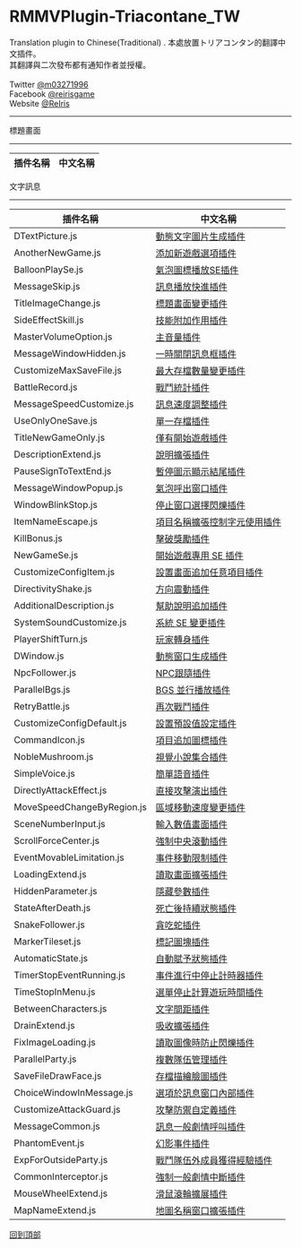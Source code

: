 # RMMVPlugin-Triacontane_TW
Translation plugin to Chinese(Traditional) .
本處放置トリアコンタン的翻譯中文插件。<br>
其翻譯與二次發布都有通知作者並授權。<br>
<br>
Twitter [@m03271996](https://twitter.com/m03271996)<br>
Facebook [@reirisgame](https://www.facebook.com/reirisgame/)<br>
Website [@ReIris](https://m03271996.wixsite.com/reirisgame)<br>
* * *
標題畫面<br>
* * *
| 插件名稱               | 中文名稱              |
| --------------------- | --------------------- |
文字訊息<br>
* * *
| 插件名稱               | 中文名稱              |
| --------------------- | --------------------- |
| DTextPicture.js       | [動態文字圖片生成插件](https://github.com/mr099985/RMMVPlugin-Triacontane/blob/master/DTextPicture.js)    |
| AnotherNewGame.js     | [添加新遊戲選項插件](https://github.com/mr099985/RMMVPlugin-Triacontane/blob/master/AnotherNewGame.js)     |
| BalloonPlaySe.js     | [氣泡圖標播放SE插件](https://github.com/mr099985/RMMVPlugin-Triacontane/blob/master/BalloonPlaySe.js)     |
| MessageSkip.js    | [訊息播放快進插件](https://github.com/mr099985/RMMVPlugin-Triacontane/blob/master/MessageSkip.js)     |
| TitleImageChange.js    | [標題畫面變更插件](https://github.com/mr099985/RMMVPlugin-Triacontane/blob/master/TitleImageChange.js)     |
| SideEffectSkill.js    | [技能附加作用插件](https://github.com/mr099985/RMMVPlugin-Triacontane/blob/master/SideEffectSkill.js)     |
| MasterVolumeOption.js   | [主音量插件](https://github.com/mr099985/RMMVPlugin-Triacontane/blob/master/MasterVolumeOption.js)     |
| MessageWindowHidden.js   | [一時關閉訊息框插件](https://github.com/mr099985/RMMVPlugin-Triacontane/blob/master/MessageWindowHidden.js)     |
| CustomizeMaxSaveFile.js   | [最大存檔數量變更插件](https://github.com/mr099985/RMMVPlugin-Triacontane/blob/master/CustomizeMaxSaveFile.js)     |
| BattleRecord.js   | [戰鬥統計插件](https://github.com/mr099985/RMMVPlugin-Triacontane/blob/master/BattleRecord.js)     |
| MessageSpeedCustomize.js   | [訊息速度調整插件](https://github.com/mr099985/RMMVPlugin-Triacontane/blob/master/MessageSpeedCustomize.js)     |
| UseOnlyOneSave.js   | [單一存檔插件](https://github.com/mr099985/RMMVPlugin-Triacontane/blob/master/UseOnlyOneSave.js)     |
| TitleNewGameOnly.js   | [僅有開始遊戲插件](https://github.com/mr099985/RMMVPlugin-Triacontane/blob/master/TitleNewGameOnly.js)     |
| DescriptionExtend.js   | [說明擴張插件](https://github.com/mr099985/RMMVPlugin-Triacontane/blob/master/DescriptionExtend.js)     |
| PauseSignToTextEnd.js   | [暫停圖示顯示結尾插件](https://github.com/mr099985/RMMVPlugin-Triacontane/blob/master/PauseSignToTextEnd.js)     |
| MessageWindowPopup.js   | [氣泡呼出窗口插件](https://github.com/mr099985/RMMVPlugin-Triacontane/blob/master/MessageWindowPopup.js)     |
| WindowBlinkStop.js   | [停止窗口選擇閃爍插件](https://github.com/mr099985/RMMVPlugin-Triacontane/blob/master/WindowBlinkStop.js)     |
| ItemNameEscape.js   | [項目名稱擴張控制字元使用插件](https://github.com/mr099985/RMMVPlugin-Triacontane/blob/master/ItemNameEscape.js)     |
| KillBonus.js   | [擊破獎勵插件](https://github.com/mr099985/RMMVPlugin-Triacontane/blob/master/KillBonus.js)     |
| NewGameSe.js   | [開始遊戲專用 SE 插件](https://github.com/mr099985/RMMVPlugin-Triacontane/blob/master/NewGameSe.js)     |
| CustomizeConfigItem.js   | [設置畫面追加任意項目插件](https://github.com/mr099985/RMMVPlugin-Triacontane/blob/master/CustomizeConfigItem.js)     |
| DirectivityShake.js   | [方向震動插件](https://github.com/mr099985/RMMVPlugin-Triacontane/blob/master/DirectivityShake.js)     |
| AdditionalDescription.js   | [幫助說明追加插件](https://github.com/mr099985/RMMVPlugin-Triacontane/blob/master/AdditionalDescription.js)     |
| SystemSoundCustomize.js   | [系統 SE 變更插件](https://github.com/mr099985/RMMVPlugin-Triacontane/blob/master/SystemSoundCustomize.js)     |
| PlayerShiftTurn.js   | [玩家轉身插件](https://github.com/mr099985/RMMVPlugin-Triacontane/blob/master/PlayerShiftTurn.js)     |
| DWindow.js   | [動態窗口生成插件](https://github.com/mr099985/RMMVPlugin-Triacontane/blob/master/DWindow.js)     |
| NpcFollower.js   | [NPC跟隨插件](https://github.com/mr099985/RMMVPlugin-Triacontane/blob/master/NpcFollower.js)     |
| ParallelBgs.js   | [BGS 並行播放插件](https://github.com/mr099985/RMMVPlugin-Triacontane/blob/master/ParallelBgs.js)     |
| RetryBattle.js   | [再次戰鬥插件](https://github.com/mr099985/RMMVPlugin-Triacontane/blob/master/RetryBattle.js)     |
| CustomizeConfigDefault.js   | [設置預設值設定插件](https://github.com/mr099985/RMMVPlugin-Triacontane/blob/master/CustomizeConfigDefault.js)     |
| CommandIcon.js   | [項目追加圖標插件](https://github.com/mr099985/RMMVPlugin-Triacontane/blob/master/CommandIcon.js)     |
| NobleMushroom.js   | [視覺小說集合插件](https://github.com/mr099985/RMMVPlugin-Triacontane/blob/master/NobleMushroom.js)     |
| SimpleVoice.js   | [簡單語音插件](https://github.com/mr099985/RMMVPlugin-Triacontane/blob/master/SimpleVoice.js)     |
| DirectlyAttackEffect.js   | [直接攻擊演出插件](https://github.com/mr099985/RMMVPlugin-Triacontane/blob/master/DirectlyAttackEffect.js)     |
| MoveSpeedChangeByRegion.js   | [區域移動速度變更插件](https://github.com/mr099985/RMMVPlugin-Triacontane/blob/master/MoveSpeedChangeByRegion.js)     |
| SceneNumberInput.js   | [輸入數值畫面插件](https://github.com/mr099985/RMMVPlugin-Triacontane/blob/master/SceneNumberInput.js)     |
| ScrollForceCenter.js   | [強制中央滾動插件](https://github.com/mr099985/RMMVPlugin-Triacontane/blob/master/ScrollForceCenter.js)     |
|  EventMovableLimitation.js   | [事件移動限制插件](https://github.com/mr099985/RMMVPlugin-Triacontane/blob/master/EventMovableLimitation.js)     |
|  LoadingExtend.js   | [讀取畫面擴張插件](https://github.com/mr099985/RMMVPlugin-Triacontane/blob/master/LoadingExtend.js)     |
|  HiddenParameter.js   | [隱藏參數插件](https://github.com/mr099985/RMMVPlugin-Triacontane/blob/master/HiddenParameter.js)     |
|  StateAfterDeath.js   | [死亡後持續狀態插件](https://github.com/mr099985/RMMVPlugin-Triacontane/blob/master/StateAfterDeath.js)     |
|  SnakeFollower.js   | [貪吃蛇插件](https://github.com/mr099985/RMMVPlugin-Triacontane/blob/master/SnakeFollower.js)     |
|  MarkerTileset.js   | [標記圖塊插件](https://github.com/mr099985/RMMVPlugin-Triacontane/blob/master/MarkerTileset.js)     |
|  AutomaticState.js   | [自動賦予狀態插件](https://github.com/mr099985/RMMVPlugin-Triacontane/blob/master/AutomaticState.js)     |
|  TimerStopEventRunning.js   | [事件進行中停止計時器插件](https://github.com/mr099985/RMMVPlugin-Triacontane/blob/master/TimerStopEventRunning.js)     |
|  TimeStopInMenu.js   | [選單停止計算遊玩時間插件](https://github.com/mr099985/RMMVPlugin-Triacontane/blob/master/TimeStopInMenu.js)     |
|  BetweenCharacters.js   | [文字間距插件](https://github.com/mr099985/RMMVPlugin-Triacontane/blob/master/BetweenCharacters.js)     |
|  DrainExtend.js   | [吸收擴張插件](https://github.com/mr099985/RMMVPlugin-Triacontane/blob/master/DrainExtend.js)     |
|  FixImageLoading.js   | [讀取圖像時防止閃爍插件](https://github.com/mr099985/RMMVPlugin-Triacontane/blob/master/FixImageLoading.js)     |
|  ParallelParty.js   | [複數隊伍管理插件](https://github.com/mr099985/RMMVPlugin-Triacontane/blob/master/ParallelParty.js)     |
|  SaveFileDrawFace.js   | [存檔描繪臉圖插件](https://github.com/mr099985/RMMVPlugin-Triacontane/blob/master/SaveFileDrawFace.js)     |
|  ChoiceWindowInMessage.js   | [選項於訊息窗口內部插件](https://github.com/mr099985/RMMVPlugin-Triacontane/blob/master/ChoiceWindowInMessage.js)     |
|  CustomizeAttackGuard.js   | [攻擊防禦自定義插件](https://github.com/mr099985/RMMVPlugin-Triacontane/blob/master/CustomizeAttackGuard.js)     |
|  MessageCommon.js   | [訊息一般劇情呼叫插件](https://github.com/mr099985/RMMVPlugin-Triacontane/blob/master/MessageCommon.js)     |
|  PhantomEvent.js   | [幻影事件插件](https://github.com/mr099985/RMMVPlugin-Triacontane/blob/master/PhantomEvent.js)     |
|  ExpForOutsideParty.js   | [戰鬥隊伍外成員獲得經驗插件](https://github.com/mr099985/RMMVPlugin-Triacontane/blob/master/ExpForOutsideParty.js)     |
|  CommonInterceptor.js   | [強制一般劇情中斷插件](https://github.com/mr099985/RMMVPlugin-Triacontane/blob/master/CommonInterceptor.js)     |
|  MouseWheelExtend.js   | [滑鼠滾輪擴展插件](https://github.com/mr099985/RMMVPlugin-Triacontane/blob/master/CommonInterceptor.js)     |
|  MapNameExtend.js   | [地圖名稱窗口擴張插件](https://github.com/mr099985/RMMVPlugin-Triacontane/blob/master/MapNameExtend.js)     |

[回到頂部](#readme)
